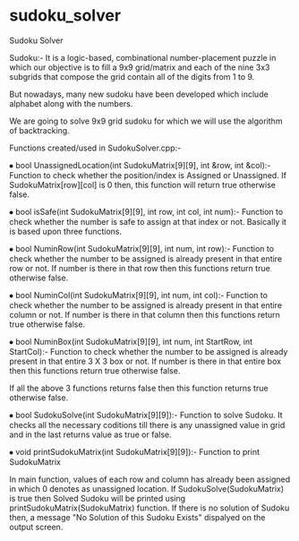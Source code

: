 # sudoku_solver
Sudoku Solver

Sudoku:- It is a logic-based, combinational number-placement puzzle in which our objective is to fill a 9x9 grid/matrix and each of the nine 3x3 subgrids that compose the grid contain all of the digits from 1 to 9.

But nowadays, many new sudoku have been developed which include alphabet along with the numbers.

We are going to solve 9x9 grid sudoku for which we will use the algorithm of backtracking.

Functions created/used in SudokuSolver.cpp:-

⦁ bool UnassignedLocation(int SudokuMatrix[9][9], int &row, int &col):- Function to check whether the position/index is Assigned or Unassigned. If SudokuMatrix[row][col] is 0 then, this function will return true otherwise false.

⦁ bool isSafe(int SudokuMatrix[9][9], int row, int col, int num):- Function to check whether the number is safe to assign at that index or not. Basically it is based upon three functions.

⦁ bool NuminRow(int SudokuMatrix[9][9], int num, int row):- Function to check whether the number to be assigned is already present in that entire row or not. If number is there in that row then this functions return true otherwise false.

⦁ bool NuminCol(int SudokuMatrix[9][9], int num, int col):- Function to check whether the number to be assigned is already present in that entire column or not. If number is there in that column then this functions return true otherwise false.

⦁ bool NuminBox(int SudokuMatrix[9][9], int num, int StartRow, int StartCol):- Function to check whether the number to be assigned is already present in that entire 3 X 3 box or not. If number is there in that entire box then this functions return true otherwise false.

If all the above 3 functions returns false then this function returns true otherwise false.

⦁ bool SudokuSolve(int SudokuMatrix[9][9]):- Function to solve Sudoku. It checks all the necessary coditions till there is any unassigned value in grid and in the last returns value as true or false.

⦁ void printSudokuMatrix(int SudokuMatrix[9][9]):- Function to print SudokuMatrix

In main function, values of each row and column has already been assigned in which 0 denotes as unassigned location. If SudokuSolve(SudokuMatrix) is true then Solved Sudoku will be printed using printSudokuMatrix(SudokuMatrix) function. If there is no solution of Sudoku then, a message "No Solution of this Sudoku Exists" dispalyed on the output screen.
